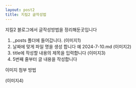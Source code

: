 ```yaml
---
layout: post2
title: 지킬2 글작성법 
---
```


지킬2 블로그에서 글작성방법을 정리해둔곳입니다

1. _posts 폴더에 들어갑니다.
(이미지1)
2. 날짜에 맞게 파일 명을 생성 합니다 예 2024-7-10.md
(이미지2)
3. title에 작성할 내용의 제목을 입력합니다
(이미지3)
4. 5번째 줄부터 글 내용을 작성합니다

이미지 첨부 방법 

(이미지4)
